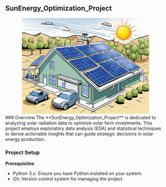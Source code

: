 ## SunEnergy_Optimization_Project
<div align="center">
    <img src="./assets/Sun-Tracking-System-in-Solar-Power-Optimization.jpg" alt="Sun Energy" width="400"/>
</div>
### Overview
The **SunEnergy_Optimization_Project** is dedicated to analyzing solar radiation data to optimize solar farm investments. This project employs exploratory data analysis (EDA) and statistical techniques to derive actionable insights that can guide strategic decisions in solar energy production.

### Project Setup
**Prerequisites**
* Python 3.x: Ensure you have Python installed on your system.
* Git: Version control system for managing the project.